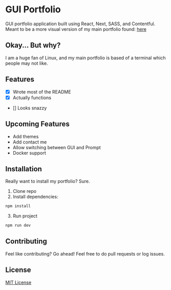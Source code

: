 <!-- Intro Section-->

# GUI Portfolio

GUI portfolio application built using React, Next, SASS, and Contentful. Meant to be a more visual version of my main portfolio found:
[here](https://github.com/gmovillanueva/terminal_portfolio)

<!-- Why Section-->

## Okay... But why?

I am a huge fan of Linux, and my main portfolio is based of a terminal which people may not like.

<!-- Features Section-->

## Features

- [x] Wrote most of the README
- [x] Actually functions
- [] Looks snazzy

<!-- Upcoming Features Section-->

## Upcoming Features

- Add themes
- Add contact me
- Allow switching between GUI and Prompt
- Docker support

<!-- Installation Section-->

## Installation

Really want to install my portfolio? Sure.

1. Clone repo
2. Install dependencies:

```bash
npm install
```

3. Run project

```bash
npm run dev
```

<!-- Contributing Section-->

## Contributing

Feel like contributing?
Go ahead!
Feel free to do pull requests or log issues.

<!-- License Section-->

## License

[MIT License](https://choosealicense.com/licenses/mit/)
